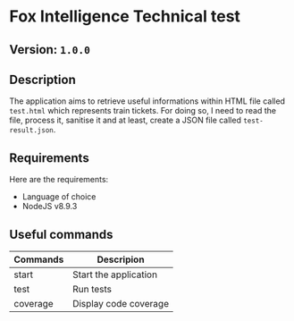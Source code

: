 # Fox Intelligence Technical test

## Version: `1.0.0`

## Description

The application aims to retrieve useful informations within HTML file called `test.html` which represents train tickets.
For doing so, I need to read the file, process it, sanitise it and at least, create a JSON file called `test-result.json`.

## Requirements

Here are the requirements:
-   Language of choice
-   NodeJS v8.9.3

## Useful commands

| Commands  | Descripion            |
| --------- | --------------------- |
| start     | Start the application |
| test      | Run tests             |
| coverage  | Display code coverage |
